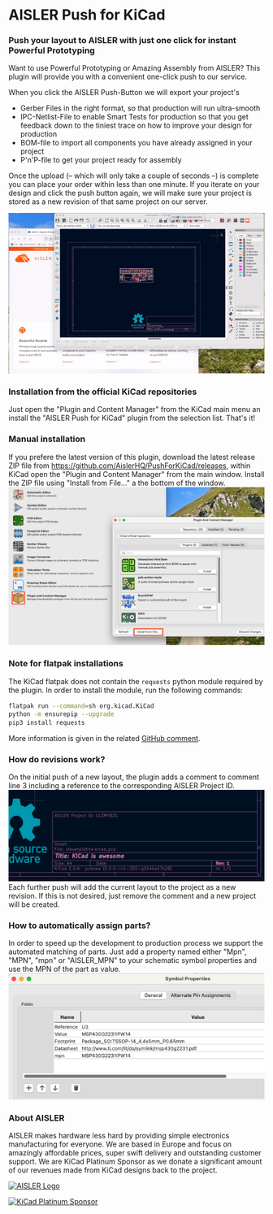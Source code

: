 # AISLER Push for KiCad
### Push your layout to AISLER with just one click for instant Powerful Prototyping

Want to use Powerful Prototyping or Amazing Assembly from AISLER? This plugin will provide you with a convenient one-click push to our service.


When you click the AISLER Push-Button we will export your project's

- Gerber Files in the right format, so that production will run ultra-smooth
- IPC-Netlist-File to enable Smart Tests for production so that you get feedback down to the tiniest trace on how to improve your design for production
- BOM-file to import all components you have already assigned in your project 
- P'n'P-file to get your project ready for assembly

Once the upload (– which will only take a couple of seconds –) is complete you can place your order within less than one minute. If you iterate on your design and click the push button again, we will make sure your project is stored as a new revision of that same project on our server.

![Demo of the swift upload process](docs/demo.gif)

### Installation from the official KiCad repositories
Just open the "Plugin and Content Manager" from the KiCad main menu an install the "AISLER Push for KiCad" plugin from the selection list. That's it!

### Manual installation
If you prefere the latest version of this plugin, download the latest release ZIP file from https://github.com/AislerHQ/PushForKiCad/releases, within KiCad open the "Plugin and Content Manager" from the main window. Install the ZIP file using "Install from File..." a the bottom of the window.
![](docs/manual_installation.png)

### Note for flatpak installations
The KiCad flatpak does not contain the `requests` python module required by the plugin. In order to install the module, run the following commands:

```bash
flatpak run --command=sh org.kicad.KiCad
python -m ensurepip --upgrade
pip3 install requests
```

More information is given in the related [GitHub comment](https://github.com/Bouni/kicad-jlcpcb-tools/issues/94#issuecomment-1003599539).

### How do revisions work?
On the initial push of a new layout, the plugin adds a comment to comment line 3 including a reference to the corresponding AISLER Project ID.
![Comment Line 3 added](docs/project_id.png)
Each further push will add the current layout to the project as a new revision. If this is not desired, just remove the comment and a new project will be created.

### How to automatically assign parts?
In order to speed up the development to production process we support the automated matching of parts. Just add a property named either "Mpn", "MPN", "mpn" or "AISLER_MPN" to your schematic symbol properties and use the MPN of the part as value.
![Attribute list for MPNs](docs/mpn_assign.png)

### About AISLER
AISLER makes hardware less hard by providing simple electronics manufacturing for everyone. We are based in Europe and focus on amazingly affordable prices, super swift delivery and outstanding customer support. We are KiCad Platinum Sponsor as we donate a significant amount of our revenues made from KiCad designs back to the project.

[![AISLER Logo](https://aisler.net/logos/logo_medium.png)](https://aisler.net?mtm_campaign=github_pushforkicad)

[![KiCad Platinum Sponsor](https://cdn.aisler.net/packs/static/412c42e887d5762109ea.png)](https://aisler.net?mtm_campaign=github_pushforkicad)
